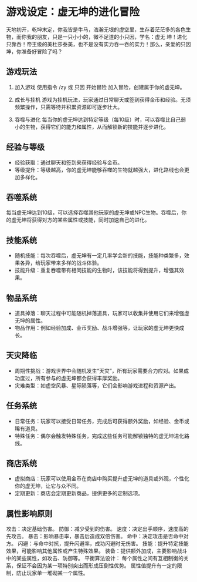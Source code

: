# 游戏设定：虚无坤的进化冒险

天地初开，乾坤末定，你我皆是牛马，浩瀚无垠的虚空里，生存着茫茫多的各色生物，而你我的朋友，只是一只小小的，微不足道的小只因，学名：虚无
坤！进化只靠吞！帝王级的美杜莎泰美，也不是没有实力吞一吞的实力！那么，亲爱的只因坤，你准备好冒险了吗？

## 游戏玩法

1. 加入游戏
使用指令 /zy 或 只因 开始冒险 加入冒险，创建属于你的虚无坤。

2. 成长与挂机
游戏为挂机玩法，玩家通过日常聊天或签到获得金币和经验。无须频繁操作，只需等待并积累资源即可逐步壮大。

3. 吞噬与进化
每当你的虚无坤达到特定等级（每10级）时，可以吞噬比自己弱小的生物，获得它们的能力和属性，从而解锁新的技能并逐步进化。

## 经验与等级

- 经验获取：通过聊天和签到来获得经验与金币。
- 等级提升：等级越高，你的虚无坤能够吞噬的生物就越强大，进化路线也会更加多样化。

## 吞噬系统

每当虚无坤达到10级，可以选择吞噬其他玩家的虚无坤或NPC生物。吞噬后，你的虚无坤将获得对方的某些属性或技能，同时加速自己的进化。

## 技能系统

- 随机技能：每次吞噬后，虚无坤有一定几率学会新的技能，技能种类繁多，效果各异，给玩家带来多样的战斗体验。
- 技能升级：重复吞噬带有相同技能的生物时，该技能将得到提升，增强其效果。

## 物品系统

- 道具掉落：聊天过程中可能随机掉落道具，玩家可以收集并使用它们来增强虚无坤的属性。
- 物品作用：例如经验加成、金币奖励、战斗增强等，让玩家的虚无坤更快成长。

## 天灾降临

- 周期性挑战：游戏世界中会随机发生“天灾”，所有玩家需要合力应对。如果成功度过，所有参与的虚无坤都会获得丰厚奖励。
- 灾难类型：如虚空风暴、星际陨落等，它们会影响游戏进程和资源产出。

## 任务系统

- 日常任务：玩家可以接受日常任务，完成后可获得额外奖励，如经验、金币或稀有道具。
- 特殊任务：偶尔会触发特殊任务，完成这些任务可能解锁独特的虚无坤进化路线。

## 商店系统

- 虚拟商店：玩家可以使用金币在商店中购买提升虚无坤的道具或外观，个性化你的虚无坤，让它与众不同。
- 定期更新：商店会定期更新商品，提供更多的定制选项。

## 属性影响原则

攻击：决定基础伤害。
防御：减少受到的伤害。
速度：决定出手顺序，速度高的先攻击。
暴击：影响暴击率，暴击后造成双倍伤害。
命中：决定攻击是否命中对方。
闪避：与命中对抗，提升闪避率，成功闪避时无伤害。
技能：提升特定技能效果，可能影响其他属性或产生特殊效果。
装备：提供额外加成，主要影响战斗中的某些属性，如攻击、防御等。
平衡算法设计：
每个属性之间有互相制衡的关系，保证不会因为某一项特别突出而形成压倒性优势。
属性值提升有一定的限制，防止玩家单一堆砌某一个属性。
